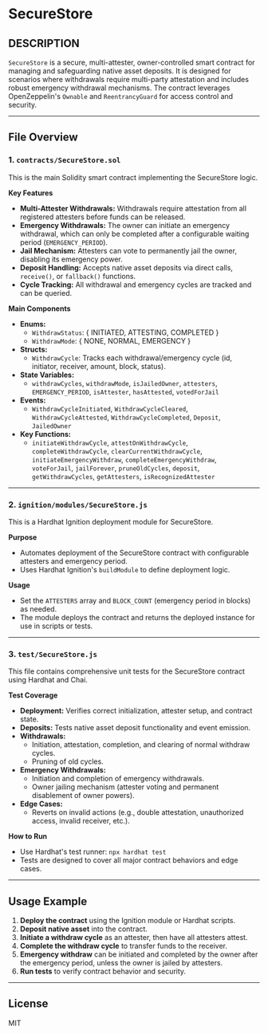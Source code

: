 # SecureStore

## DESCRIPTION

`SecureStore` is a secure, multi-attester, owner-controlled smart contract for managing and safeguarding native asset deposits. It is designed for scenarios where withdrawals require multi-party attestation and includes robust emergency withdrawal mechanisms. The contract leverages OpenZeppelin's `Ownable` and `ReentrancyGuard` for access control and security.

---

## File Overview

### 1. `contracts/SecureStore.sol`
This is the main Solidity smart contract implementing the SecureStore logic.

**Key Features**
- **Multi-Attester Withdrawals:** Withdrawals require attestation from all registered attesters before funds can be released.
- **Emergency Withdrawals:** The owner can initiate an emergency withdrawal, which can only be completed after a configurable waiting period (`EMERGENCY_PERIOD`).
- **Jail Mechanism:** Attesters can vote to permanently jail the owner, disabling its emergency power.
- **Deposit Handling:** Accepts native asset deposits via direct calls, `receive()`, or `fallback()` functions.
- **Cycle Tracking:** All withdrawal and emergency cycles are tracked and can be queried.

**Main Components**
- **Enums:**
  - `WithdrawStatus`: { INITIATED, ATTESTING, COMPLETED }
  - `WithdrawMode`: { NONE, NORMAL, EMERGENCY }
- **Structs:**
  - `WithdrawCycle`: Tracks each withdrawal/emergency cycle (id, initiator, receiver, amount, block, status).
- **State Variables:**
  - `withdrawCycles`, `withdrawMode`, `isJailedOwner`, `attesters`, `EMERGENCY_PERIOD`, `isAttester`, `hasAttested`, `votedForJail`
- **Events:**
  - `WithdrawCycleInitiated`, `WithdrawCycleCleared`, `WithdrawCycleAttested`, `WithdrawCycleCompleted`, `Deposit`, `JailedOwner`
- **Key Functions:**
  - `initiateWithdrawCycle`, `attestOnWithdrawCycle`, `completeWithdrawCycle`, `clearCurrentWithdrawCycle`, `initiateEmergencyWithdraw`, `completeEmergencyWithdraw`, `voteForJail`, `jailForever`, `pruneOldCycles`, `deposit`, `getWithdrawCycles`, `getAttesters`, `isRecognizedAttester`

---

### 2. `ignition/modules/SecureStore.js`
This is a Hardhat Ignition deployment module for SecureStore.

**Purpose**
- Automates deployment of the SecureStore contract with configurable attesters and emergency period.
- Uses Hardhat Ignition's `buildModule` to define deployment logic.

**Usage**
- Set the `ATTESTERS` array and `BLOCK_COUNT` (emergency period in blocks) as needed.
- The module deploys the contract and returns the deployed instance for use in scripts or tests.

---

### 3. `test/SecureStore.js`
This file contains comprehensive unit tests for the SecureStore contract using Hardhat and Chai.

**Test Coverage**
- **Deployment:** Verifies correct initialization, attester setup, and contract state.
- **Deposits:** Tests native asset deposit functionality and event emission.
- **Withdrawals:**
  - Initiation, attestation, completion, and clearing of normal withdraw cycles.
  - Pruning of old cycles.
- **Emergency Withdrawals:**
  - Initiation and completion of emergency withdrawals.
  - Owner jailing mechanism (attester voting and permanent disablement of owner powers).
- **Edge Cases:**
  - Reverts on invalid actions (e.g., double attestation, unauthorized access, invalid receiver, etc.).

**How to Run**
- Use Hardhat's test runner: `npx hardhat test`
- Tests are designed to cover all major contract behaviors and edge cases.

---

## Usage Example

1. **Deploy the contract** using the Ignition module or Hardhat scripts.
2. **Deposit native asset** into the contract.
3. **Initiate a withdraw cycle** as an attester, then have all attesters attest.
4. **Complete the withdraw cycle** to transfer funds to the receiver.
5. **Emergency withdraw** can be initiated and completed by the owner after the emergency period, unless the owner is jailed by attesters.
6. **Run tests** to verify contract behavior and security.

---

## License
MIT